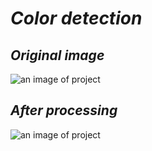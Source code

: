 # _Color detection_ <br>
## _Original image_<br>
![an image of project](https://github.com/ahmedasadmin/computerVsionProjects/blob/main/processColorsWithClasses/colorImage.jpg)
## _After processing_<br>
![an image of project](https://github.com/ahmedasadmin/computerVsionProjects/blob/main/processColorsWithClasses/colorDetection.png)

